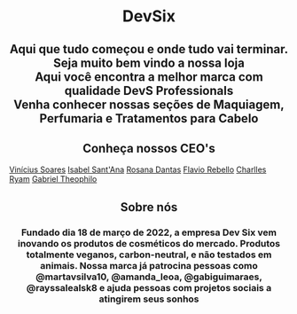 <h1 align=center> DevSix</h1>
<h2 align=center>Aqui que tudo começou e onde  tudo vai terminar.<br>
Seja muito bem vindo a nossa loja<br>
Aqui você encontra a melhor marca com qualidade DevS Professionals<br>
Venha conhecer nossas seções de Maquiagem, Perfumaria e Tratamentos para Cabelo</h2>

<h2 align=center>Conheça nossos CEO's</h2>

[Vinícius Soares](https://github.com/KyuaKun)
[Isabel Sant'Ana](https://github.com/isabeels)
[Rosana Dantas](https://github.com/RosanaDantas)
[Flavio Rebello](https://github.com/FlavioRebello)
[Charlles Ryam](https://github.com/Charllesryam)
[Gabriel Theophilo](https://github.com/GabrielTheophilo)

<h2 align=center> Sobre nós </h2>
<h3 align=center> Fundado dia 18 de março de 2022, a empresa Dev Six vem inovando os produtos de cosméticos do mercado. Produtos totalmente veganos, carbon-neutral, e não testados em animais. Nossa marca já patrocina pessoas como @martavsilva10, @amanda_leoa, @gabiguimaraes, @rayssalealsk8 e ajuda pessoas com projetos sociais a atingirem seus sonhos </h3>